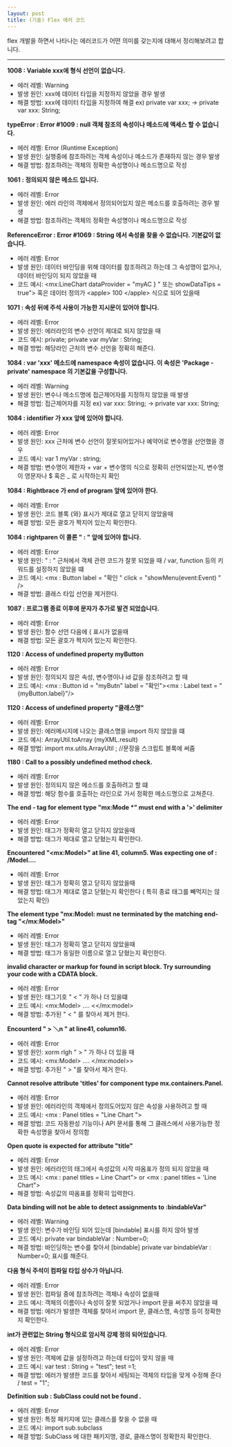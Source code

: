 ```yaml
---
layout: post
title: (기술) Flex 에러 코드
---
```


flex 개발을 하면서 나타나는 에러코드가 어떤 의미를 갖는지에 대해서 정리해보려고 합니다.

 ---

<strong>1008 : Variable xxx에 형식 선언이 없습니다.</strong>
* 에러 레벨: Warning
* 발생 원인: xxx에 데이터 타입을 지정하지 않았을 경우 발생
* 해결 방법: xxx에 데이터 타입을 지정하여 해결
ex) private var xxx; -> private var xxx: String;

<strong>typeError : Error #1009 : null 객체 참조의 속성이나 메소드에 액세스 할 수 없습니다.</strong>
* 에러 레벨: Error (Runtime Exception)
* 발생 원인: 실행중에 참조하려는 객체 속성이나 메소드가 존재하지 않는 경우 발생
* 해결 방법: 참조하려는 객체의 정확한 속성명이나 메소드명으로 작성

<strong>1061 : 정의되지 않은 메소드 입니다.</strong>
* 에러 레벨: Error
* 발생 원인: 에러 라인의 객체에서 정의되어있지 않은 메소드를 호출하려는 경우 발생 
* 해결 방법: 참조하려는 객체의 정확한 속성명이나 메소드명으로 작성

<strong>ReferenceError : Error #1069 : String 에서 속성을 찾을 수 없습니다. 기본값이 없습니다.</strong>
* 에러 레벨: Error
* 발생 원인: 데이터 바인딩을 위해 데이터를 참조하려고 하는데 그 속성명이 없거나, 데이터 바인딩이 되지 않았을 때
* 코드 예시: \<mx:LineChart dataProvider = "myAC } " 또는 showDataTips = true"\> 혹은 데이터 정의가 \<apple\> 100 \</apple\> 식으로 되어 있을때

<strong>1071 : 속성 뒤에 주석 사용이 가능한 지시문이 있어야 합니다.</strong>
* 에러 레벨: Error
* 발생 원인: 에러라인의 변수 선언이 제대로 되지 않았을 때
* 코드 예시: private; private var myVar : String;
* 해결 방법: 해당라인 근처의 변수 선언을 정확히 해준다.

<strong>1084 : var 'xxx' 메소드에 namespace 속성이 없습니다. 이 속성은 'Package - private' namespace 의 기본값을 구성합니다.</strong>
* 에러 레벨: Warning
* 발생 원인: 변수나 메소드명에 접근제어자를 지정하지 않았을 때 발생
* 해결 방법: 접근제어자를 지정
ex) var xxx: String; -> private var xxx: String;

<strong>1084 : identifier 가 xxx 앞에 있어야 합니다.</strong>
* 에러 레벨: Error
* 발생 원인: xxx 근처에 변수 선언이 잘못되어있거나 예약어로 변수명을 선언했을 경우
* 코드 예시: var 1 myVar : string;
* 해결 방법: 변수명이 제한자 + var + 변수명의 식으로 정확히 선언되었는지, 변수명이 영문자나 $ 혹은 _ 로 시작하는지 확인

<strong>1084 : Rightbrace 가 end of program 앞에 있어야 한다.</strong>
* 에러 레벨: Error
* 발생 원인: 코드 블록 {와} 표시가 제대로 열고 닫히지 않았을때
* 해결 방법: 모든 괄호가 짝지어 있는지 확인한다.

<strong>1084 : rightparen 이 콜론 " : " 앞에 있어야 합니다.</strong>
* 에러 레벨: Error
* 발생 원인: " : " 근처에서 객체 관련 코드가 잘못 되었을 때 / var, function 등의 키워드를 설정하지 않았을 떄
* 코드 예시: \<mx : Button label = "확인 " click = "showMenu(event:Event) " /\>
* 해결 방법: 클래스 타입 선언을 제거한다.

<strong>1087 : 프로그램 종료 이후에 문자가 추가로 발견 되었습니다.</strong>
* 에러 레벨: Error
* 발생 원인: 함수 선언 다음에 { 표시가 없을때
* 해결 방법: 모든 괄호가 짝지어 있는지 확인한다.

<strong>1120 : Access of undefined property myButton</strong>
* 에러 레벨: Error
* 발생 원인: 정의되지 않은 속성, 변수명이나 id 값을 참조하려고 할 때
* 코드 예시: \<mx : Button id = "myButn" label = "확인"\>\<mx : Label text = "{myButton.label}"/\>

<strong>1120 : Access of undefined property "클래스명"</strong>
* 에러 레벨: Error
* 발생 원인: 에러메시지에 나오는 클래스명을 import 하지 않았을 떄
* 코드 예시: ArrayUtil.toArray (myXML.result)
* 해결 방법: import mx.utils.ArrayUtil ; //문장을 스크립트 블록에 써줌

<strong>1180 : Call to a possibly undefined method check.</strong>
* 에러 레벨: Error
* 발생 원인: 정의되지 않은 메소드를 호출하려고 할 떄
* 해결 방법: 해당 함수를 호출하는 라인으로 가서 정확한 메소드명으로 고쳐준다.

<strong>The end - tag for element type "mx:Mode *" must end with a '\>' delimiter</strong>
* 에러 레벨: Error
* 발생 원인: 태그가 정확히 열고 닫히지 않았을때
* 해결 방법: 태그가 제대로 열고 닫혔는지 확인한다.

<strong>Encountered "\<mx:Model\>" at line 41, column5. Was expecting one of : /Model....</strong>
* 에러 레벨: Error
* 발생 원인: 태그가 정확히 열고 닫히지 않았을때
* 해결 방법: 태그가 제대로 열고 닫혔는지 확인한다 ( 특히 종료 태그를 빼먹지는 않았는지 확인)

<strong>The element type "mx:Model: must ne terminated by the matching end-tag "\</mx:Model\>"</strong>
* 에러 레벨: Error
* 발생 원인: 태그가 정확히 열고 닫히지 않았을때
* 해결 방법: 태그가 동일한 이름으로 열고 닫혔는지 확인한다.

<strong>invalid character or markup for found in script block. Try surrounding your code with a CDATA block.</strong>
* 에러 레벨: Error
* 발생 원인: 태그기호 " \< " 가 하나 더 있을떄
* 코드 예시: \<mx:Model\> .... \<\</mx:model\>
* 해결 방법: 추가된 " \< " 를 찾아서 제거 한다.

<strong>Encounterd " \> ＼n " at line41, column16.</strong>
* 에러 레벨: Error
* 발생 원인: xorm rlgh " \> " 가 하나 더 있을 때
* 코드 예시: \<mx:Model\> .... \</mx:model\>\>
* 해결 방법: 추가된 " \> "를 찾아서 제거 한다.

<strong>Cannot resolve attribute 'titles' for component type mx.containers.Panel.</strong>
* 에러 레벨: Error
* 발생 원인: 에러라인의 객체에서 정의도어있지 않은 속성을 사용하려고 할 때
* 코드 예시: \<mx : Panel titles = "Line Chart "\>
* 해결 방법: 코드 자동완성 기능이나 API 문서를 통해 그 클래스에서 사용가능한 정확한 속성명을 찾아서 정의함

<strong>Open quote is expected for attribute "title"</strong>
* 에러 레벨: Error
* 발생 원인: 에러라인의 태그에서 속성값의 시작 따옴표가 정의 되지 않았을 때
* 코드 예시: \<mx : panel titles = Line Chart"\> or \<mx : panel titles = 'Line Chart"\>
* 해결 방법: 속성값의 따옴표를 정확히 입력한다.

<strong>Data binding will not be able to detect assignments to :bindableVar"</strong>
* 에러 레벨: Warning
* 발생 원인: 변수가 바인딩 되어 있는데 [bindable] 표시를 하지 않아 발생
* 코드 예시: private var bindableVar : Number=0;
* 해결 방법: 바인딩하는 변수를 찾아서 [bindable] private var bindableVar : Number=0; 표시를 해준다.

<strong>다음 형식 주석이 컴파일 타입 상수가 아닙니다.</strong>
* 에러 레벨: Error
* 발생 원인: 컴파일 중에 참조하려는 객체나 속성이 없을때
* 코드 예시: 객체의 이름이나 속성이 잘못 되었거나 import 문을 써주지 않았을 때
* 해결 방법: 에러가 발생한 객체를 찾아서 import 문, 클래스명, 속성명 등이 정확한지 확인한다.

<strong>int가 관련없는 String 형식으로 암시적 강제 정의 되어있습니다.</strong>
* 에러 레벨: Error
* 발생 원인: 객체에 값을 설정하려고 하는데 타입이 맞지 않을 때
* 코드 예시: var test : String = "test"; test =1;
* 해결 방법: 에러가 발생한 코드를 찾아서 세팅되는 객체의 타입을 맞게 수정해 준다 / test = "1";

<strong>Definition sub : SubClass could not be found .</strong>
* 에러 레벨: Error
* 발생 원인: 특정 패키지에 있는 클래스를 찾을 수 없을 때
* 코드 예시: import sub.subclass
* 해결 방법: SubClass 에 대한 패키지명, 경로, 클래스명이 정확한지 확인한다.

